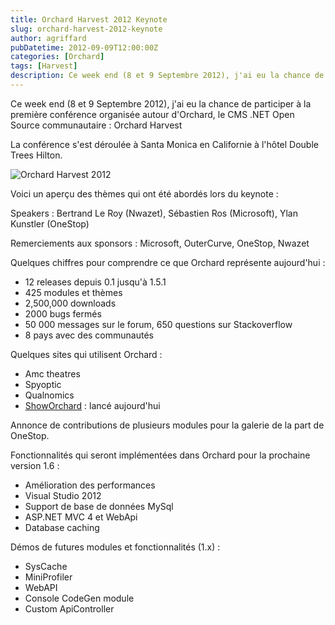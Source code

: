 ```yaml
---
title: Orchard Harvest 2012 Keynote
slug: orchard-harvest-2012-keynote
author: agriffard
pubDatetime: 2012-09-09T12:00:00Z
categories: [Orchard]
tags: [Harvest]
description: Ce week end (8 et 9 Septembre 2012), j'ai eu la chance de participer à la première conférence organisée autour d'Orchard.
---
```


Ce week end (8 et 9 Septembre 2012), j'ai eu la chance de participer à la première conférence organisée autour d'Orchard, le CMS .NET Open Source communautaire : Orchard Harvest

La conférence s'est déroulée à Santa Monica en Californie à l'hôtel Double Trees Hilton.

![Orchard Harvest 2012](/assets/blog/Harvest/2012/OrchardHarvest2012.jpg)

Voici un aperçu des thèmes qui ont été abordés lors du keynote :

Speakers : Bertrand Le Roy (Nwazet), Sébastien Ros (Microsoft), Ylan Kunstler (OneStop)

Remerciements aux sponsors : Microsoft, OuterCurve, OneStop, Nwazet

Quelques chiffres pour comprendre ce que Orchard représente aujourd'hui :

- 12 releases depuis 0.1 jusqu'à 1.5.1
- 425 modules et thèmes
- 2,500,000 downloads
- 2000 bugs fermés
- 50 000 messages sur le forum, 650 questions sur Stackoverflow
- 8 pays avec des communautés

Quelques sites qui utilisent Orchard :

- Amc theatres
- Spyoptic
- Qualnomics
- [ShowOrchard](http://www.showorchard.com/) : lancé aujourd'hui

Annonce de contributions de plusieurs modules pour la galerie de la part de OneStop.

Fonctionnalités qui seront implémentées dans Orchard pour la prochaine version 1.6 :

- Amélioration des performances
- Visual Studio 2012
- Support de base de données MySql
- ASP.NET MVC 4 et WebApi
- Database caching

Démos de futures modules et fonctionnalités (1.x) :

- SysCache
- MiniProfiler
- WebAPI
- Console CodeGen module
- Custom ApiController
